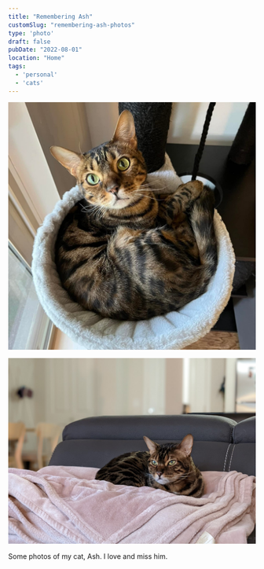 ```yaml
---
title: "Remembering Ash"
customSlug: "remembering-ash-photos"
type: 'photo'
draft: false
pubDate: "2022-08-01"
location: "Home"
tags:
  - 'personal'
  - 'cats'
---
```


![A brown and black spotted bengal cat sitting in a cat tree. He stares up at the camera.](../../assets/posts/ash-in-hammock.jpg)

![A brown and black spotted bengal cat sitting on top of a pink fuzzy blanket. He is looking out to the left sleepily.](../../assets/posts/ash-on-blanket.jpg)

Some photos of my cat, Ash. I love and miss him.
